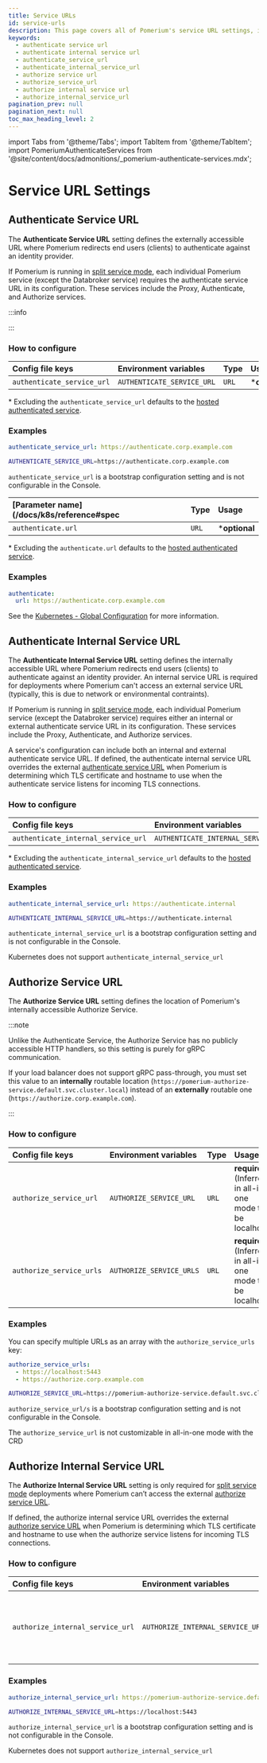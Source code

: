 ```yaml
---
title: Service URLs
id: service-urls
description: This page covers all of Pomerium's service URL settings, including authenticate and authorize external and internal service URLs.
keywords:
  - authenticate service url
  - authenticate internal service url
  - authenticate_service_url
  - authenticate_internal_service_url
  - authorize service url
  - authorize_service_url
  - authorize internal service url
  - authorize_internal_service_url
pagination_prev: null
pagination_next: null
toc_max_heading_level: 2
---
```


import Tabs from '@theme/Tabs';
import TabItem from '@theme/TabItem';
import PomeriumAuthenticateServices from '@site/content/docs/admonitions/_pomerium-authenticate-services.mdx';

# Service URL Settings

## Authenticate Service URL

The **Authenticate Service URL** setting defines the externally accessible URL where Pomerium redirects end users (clients) to authenticate against an identity provider.

If Pomerium is running in [split service mode](/docs/internals/configuration#all-in-one-vs-split-service-mode), each individual Pomerium service (except the Databroker service) requires the authenticate service URL in its configuration. These services include the Proxy, Authenticate, and Authorize services.

:::info

<PomeriumAuthenticateServices />

:::

### How to configure

<Tabs>
<TabItem value="Core" label="Core">

| **Config file keys** | **Environment variables** | **Type** | **Usage** |
| :-- | :-- | :-- | :-- |
| `authenticate_service_url` | `AUTHENTICATE_SERVICE_URL` | `URL` | \***optional** |

\* Excluding the `authenticate_service_url` defaults to the [hosted authenticated service](/docs/capabilities/hosted-authenticate-service). 

### Examples

```yaml
authenticate_service_url: https://authenticate.corp.example.com
```

```bash
AUTHENTICATE_SERVICE_URL=https://authenticate.corp.example.com
```

</TabItem>
<TabItem value="Enterprise" label="Enterprise">

`authenticate_service_url` is a bootstrap configuration setting and is not configurable in the Console.

</TabItem>
<TabItem value="Kubernetes" label="Kubernetes">

| **[Parameter name](/docs/k8s/reference#spec** | **Type** | **Usage**    |
| :-------------------------------------------- | :------- | :----------- |
| `authenticate.url`                            | `URL`    | \***optional** |

\* Excluding the `authenticate.url` defaults to the [hosted authenticated service](/docs/capabilities/hosted-authenticate-service). 

### Examples

```yaml
authenticate:
  url: https://authenticate.corp.example.com
```

See the [Kubernetes - Global Configuration](/docs/k8s/configure) for more information.

</TabItem>
</Tabs>

## Authenticate Internal Service URL

The **Authenticate Internal Service URL** setting defines the internally accessible URL where Pomerium redirects end users (clients) to authenticate against an identity provider. An internal service URL is required for deployments where Pomerium can't access an external service URL (typically, this is due to network or environmental contraints).

If Pomerium is running in [split service mode](/docs/internals/configuration#all-in-one-vs-split-service-mode), each individual Pomerium service (except the Databroker service) requires either an internal or external authenticate service URL in its configuration. These services include the Proxy, Authenticate, and Authorize services.

A service's configuration can include both an internal and external authenticate service URL. If defined, the authenticate internal service URL overrides the external [authenticate service URL](#authenticate-service-url) when Pomerium is determining which TLS certificate and hostname to use when the authenticate service listens for incoming TLS connections.

### How to configure

<Tabs>
<TabItem label="Core" value="Core">

| **Config file keys** | **Environment variables** | **Type** | **Usage** |
| :-- | :-- | :-- | :-- |
| `authenticate_internal_service_url` | `AUTHENTICATE_INTERNAL_SERVICE_URL` | `URL` | \***optional** |

\* Excluding the `authenticate_internal_service_url` defaults to the [hosted authenticated service](/docs/capabilities/hosted-authenticate-service).

### Examples

```yaml
authenticate_internal_service_url: https://authenticate.internal
```

```bash
AUTHENTICATE_INTERNAL_SERVICE_URL=https://authenticate.internal
```

</TabItem>
<TabItem label="Enterprise" value="Enterprise">

`authenticate_internal_service_url` is a bootstrap configuration setting and is not configurable in the Console.

</TabItem>
<TabItem label="Kubernetes" value="Kubernetes">

Kubernetes does not support `authenticate_internal_service_url`

</TabItem>
</Tabs>

## Authorize Service URL

The **Authorize Service URL** setting defines the location of Pomerium's internally accessible Authorize Service.

:::note

Unlike the Authenticate Service, the Authorize Service has no publicly accessible HTTP handlers, so this setting is purely for gRPC communication.

If your load balancer does not support gRPC pass-through, you must set this value to an **internally** routable location (`https://pomerium-authorize-service.default.svc.cluster.local`) instead of an **externally** routable one (`https://authorize.corp.example.com`).

:::

### How to configure

<Tabs>
<TabItem value="Core" label="Core">

| **Config file keys** | **Environment variables** | **Type** | **Usage** |
| :-- | :-- | :-- | :-- |
| `authorize_service_url` | `AUTHORIZE_SERVICE_URL` | `URL` | **required** (Inferred in all-in-one mode to be localhost) |
| `authorize_service_urls` | `AUTHORIZE_SERVICE_URLS` | `URL` | **required** (Inferred in all-in-one mode to be localhost) |

### Examples

You can specify multiple URLs as an array with the `authorize_service_urls` key:

```yaml
authorize_service_urls:
  - https://localhost:5443
  - https://authorize.corp.example.com
```

```bash
AUTHORIZE_SERVICE_URL=https://pomerium-authorize-service.default.svc.cluster.local
```

</TabItem>
<TabItem value="Enterprise" label="Enterprise">

`authorize_service_url/s` is a bootstrap configuration setting and is not configurable in the Console.

</TabItem>
<TabItem value="Kubernetes" label="Kubernetes">

The `authorize_service_url` is not customizable in all-in-one mode with the CRD

</TabItem>
</Tabs>

## Authorize Internal Service URL

The **Authorize Internal Service URL** setting is only required for [split service mode](/docs/internals/configuration#all-in-one-vs-split-service-mode) deployments where Pomerium can’t access the external [authorize service URL](#authorize-service-url).

If defined, the authorize internal service URL overrides the external [authorize service URL](#authorize-service-url) when Pomerium is determining which TLS certificate and hostname to use when the authorize service listens for incoming TLS connections. 

### How to configure

<Tabs>
<TabItem value="Core" label="Core">

| **Config file keys** | **Environment variables** | **Type** | **Usage** |
| :-- | :-- | :-- | :-- |
| `authorize_internal_service_url` | `AUTHORIZE_INTERNAL_SERVICE_URL` | `URL` | **required** (Inferred in all-in-one mode to be localhost) |

### Examples

```yaml
authorize_internal_service_url: https://pomerium-authorize-service.default.svc.cluster.local
```

```bash
AUTHORIZE_INTERNAL_SERVICE_URL=https://localhost:5443
```

</TabItem>
<TabItem value="Enterprise" label="Enterprise">

`authorize_internal_service_url` is a bootstrap configuration setting and is not configurable in the Console.

</TabItem>
<TabItem value="Kubernetes" label="Kubernetes">

Kubernetes does not support `authorize_internal_service_url`

</TabItem>
</Tabs>
